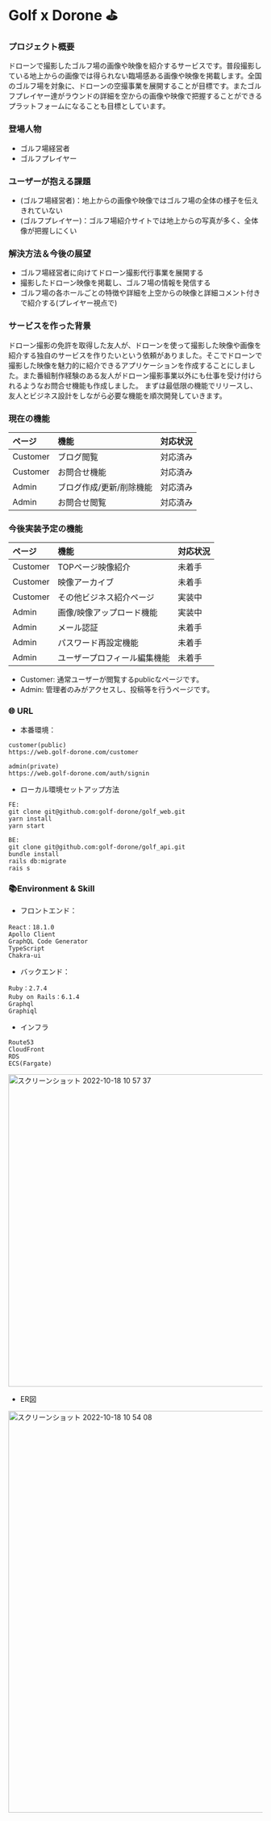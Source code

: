 # Golf x Dorone ⛳️ 
### プロジェクト概要
ドローンで撮影したゴルフ場の画像や映像を紹介するサービスです。普段撮影している地上からの画像では得られない臨場感ある画像や映像を掲載します。全国のゴルフ場を対象に、ドローンの空撮事業を展開することが目標です。またゴルフプレイヤー達がラウンドの詳細を空からの画像や映像で把握することができるプラットフォームになることも目標としています。

### 登場人物
- ゴルフ場経営者
- ゴルフプレイヤー

### ユーザーが抱える課題
- (ゴルフ場経営者)：地上からの画像や映像ではゴルフ場の全体の様子を伝えきれていない
- (ゴルフプレイヤー)：ゴルフ場紹介サイトでは地上からの写真が多く、全体像が把握しにくい

### 解決方法＆今後の展望
- ゴルフ場経営者に向けてドローン撮影代行事業を展開する
- 撮影したドローン映像を掲載し、ゴルフ場の情報を発信する
- ゴルフ場の各ホールごとの特徴や詳細を上空からの映像と詳細コメント付きで紹介する(プレイヤー視点で)

### サービスを作った背景
ドローン撮影の免許を取得した友人が、ドローンを使って撮影した映像や画像を紹介する独自のサービスを作りたいという依頼がありました。そこでドローンで撮影した映像を魅力的に紹介できるアプリケーションを作成することにしました。また番組制作経験のある友人がドローン撮影事業以外にも仕事を受け付けられるようなお問合せ機能も作成しました。
まずは最低限の機能でリリースし、友人とビジネス設計をしながら必要な機能を順次開発していきます。

### 現在の機能
| ページ | 機能 | 対応状況 |
| :--- | :--- | :--- |
| Customer | ブログ閲覧 | 対応済み |
| Customer | お問合せ機能 | 対応済み |
| Admin | ブログ作成/更新/削除機能 | 対応済み |
| Admin | お問合せ閲覧 | 対応済み |

### 今後実装予定の機能
| ページ | 機能 | 対応状況 |
| :--- | :--- | :--- |
| Customer | TOPページ映像紹介 | 未着手 |
| Customer | 映像アーカイブ | 未着手 |
| Customer | その他ビジネス紹介ページ | 実装中 |
| Admin | 画像/映像アップロード機能 | 実装中 |
| Admin | メール認証 | 未着手 |
| Admin | パスワード再設定機能 | 未着手 |
| Admin | ユーザープロフィール編集機能 | 未着手 |

- Customer: 通常ユーザーが閲覧するpublicなページです。
- Admin: 管理者のみがアクセスし、投稿等を行うページです。

### 🌐 URL

- 本番環境：
```
customer(public)
https://web.golf-dorone.com/customer
```

```
admin(private)
https://web.golf-dorone.com/auth/signin
```

- ローカル環境セットアップ方法

```
FE:
git clone git@github.com:golf-dorone/golf_web.git
yarn install
yarn start

BE:
git clone git@github.com:golf-dorone/golf_api.git
bundle install
rails db:migrate
rais s
```

### 📚Environment & Skill

- フロントエンド：

```
React：18.1.0
Apollo Client
GraphQL Code Generator
TypeScript
Chakra-ui
```

- バックエンド：

```
Ruby：2.7.4
Ruby on Rails：6.1.4
Graphql
Graphiql
```

- インフラ

```
Route53
CloudFront
RDS
ECS(Fargate)
```

<img width="619" alt="スクリーンショット 2022-10-18 10 57 37" src="https://user-images.githubusercontent.com/69895997/196317805-51524ee1-46f6-44f2-8e47-ba74c22ddd69.png">



- ER図
<img width="796" alt="スクリーンショット 2022-10-18 10 54 08" src="https://user-images.githubusercontent.com/69895997/196317124-62f7a6fa-9ec7-48e9-a3b7-b13e0ef4d0c3.png">

